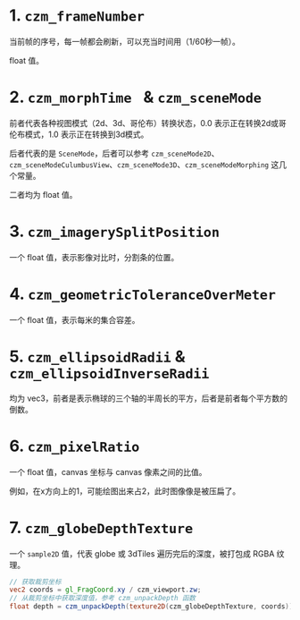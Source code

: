 # 1. `czm_frameNumber`

当前帧的序号，每一帧都会刷新，可以充当时间用（1/60秒一帧）。

float 值。



# 2. `czm_morphTime ` & `czm_sceneMode`

前者代表各种视图模式（2d、3d、哥伦布）转换状态，0.0 表示正在转换2d或哥伦布模式，1.0 表示正在转换到3d模式。

后者代表的是 `SceneMode`，后者可以参考 `czm_sceneMode2D`、`czm_sceneModeCulumbusView`、`czm_sceneMode3D`、`czm_sceneModeMorphing` 这几个常量。

二者均为 float 值。

# 3. `czm_imagerySplitPosition`

一个 float 值，表示影像对比时，分割条的位置。



# 4. `czm_geometricToleranceOverMeter`

一个 float 值，表示每米的集合容差。



# 5. `czm_ellipsoidRadii` & `czm_ellipsoidInverseRadii`

均为 vec3，前者是表示椭球的三个轴的半周长的平方，后者是前者每个平方数的倒数。



# 6. `czm_pixelRatio`

一个 float 值，canvas 坐标与 canvas 像素之间的比值。

例如，在x方向上的1，可能绘图出来占2，此时图像像是被压扁了。



# 7. `czm_globeDepthTexture`

一个 `sample2D` 值，代表 globe 或 3dTiles 遍历完后的深度，被打包成 RGBA 纹理。

``` glsl
// 获取裁剪坐标
vec2 coords = gl_FragCoord.xy / czm_viewport.zw;
// 从裁剪坐标中获取深度值，参考 czm_unpackDepth 函数
float depth = czm_unpackDepth(texture2D(czm_globeDepthTexture, coords));
```

